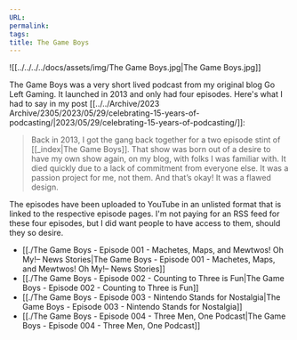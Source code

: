 ```yaml
---
URL: 
permalink: 
tags: 
title: The Game Boys
---
```

![[../../../../docs/assets/img/The Game Boys.jpg|The Game Boys.jpg]]

The Game Boys was a very short lived podcast from my original blog Go Left Gaming. It launched in 2013 and only had four episodes. Here's what I had to say in my post [[../../Archive/2023 Archive/2305/2023/05/29/celebrating-15-years-of-podcasting/|2023/05/29/celebrating-15-years-of-podcasting/]]:

> Back in 2013, I got the gang back together for a two episode stint of [[_index|The Game Boys]]. That show was born out of a desire to have my own show again, on my blog, with folks I was familiar with. It died quickly due to a lack of commitment from everyone else. It was a passion project for me, not them. And that’s okay! It was a flawed design.  

The episodes have been uploaded to YouTube in an unlisted format that is linked to the respective episode pages. I'm not paying for an RSS feed for these four episodes, but I did want people to have access to them, should they so desire. 

- [[./The Game Boys - Episode 001 - Machetes, Maps, and Mewtwos! Oh My!– News Stories|The Game Boys - Episode 001 - Machetes, Maps, and Mewtwos! Oh My!– News Stories]]
- [[./The Game Boys - Episode 002 - Counting to Three is Fun|The Game Boys - Episode 002 - Counting to Three is Fun]]
- [[./The Game Boys - Episode 003 - Nintendo Stands for Nostalgia|The Game Boys - Episode 003 - Nintendo Stands for Nostalgia]]
- [[./The Game Boys - Episode 004 - Three Men, One Podcast|The Game Boys - Episode 004 - Three Men, One Podcast]]